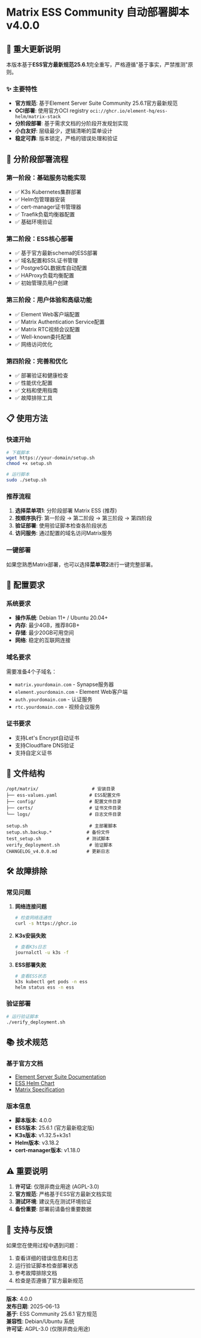 # Matrix ESS Community 自动部署脚本 v4.0.0

## 🎯 重大更新说明

本版本基于**ESS官方最新规范25.6.1**完全重写，严格遵循"基于事实，严禁推测"原则。

### ✨ 主要特性

- **官方规范**: 基于Element Server Suite Community 25.6.1官方最新规范
- **OCI部署**: 使用官方OCI registry `oci://ghcr.io/element-hq/ess-helm/matrix-stack`
- **分阶段部署**: 基于需求文档的分阶段开发规划实现
- **小白友好**: 层级最少，逻辑清晰的菜单设计
- **稳定可靠**: 版本锁定，严格的错误处理和验证

## 🚀 分阶段部署流程

### 第一阶段：基础服务功能实现
- ✅ K3s Kubernetes集群部署
- ✅ Helm包管理器安装
- ✅ cert-manager证书管理器
- ✅ Traefik负载均衡器配置
- ✅ 基础环境验证

### 第二阶段：ESS核心部署
- ✅ 基于官方最新schema的ESS部署
- ✅ 域名配置和SSL证书管理
- ✅ PostgreSQL数据库自动配置
- ✅ HAProxy负载均衡配置
- ✅ 初始管理员用户创建

### 第三阶段：用户体验和高级功能
- ✅ Element Web客户端配置
- ✅ Matrix Authentication Service配置
- ✅ Matrix RTC视频会议配置
- ✅ Well-known委托配置
- ✅ 网络访问优化

### 第四阶段：完善和优化
- ✅ 部署验证和健康检查
- ✅ 性能优化配置
- ✅ 文档和使用指南
- ✅ 故障排除工具

## 📋 使用方法

### 快速开始
```bash
# 下载脚本
wget https://your-domain/setup.sh
chmod +x setup.sh

# 运行脚本
sudo ./setup.sh
```

### 推荐流程
1. **选择菜单项1**: 分阶段部署 Matrix ESS (推荐)
2. **按顺序执行**: 第一阶段 → 第二阶段 → 第三阶段 → 第四阶段
3. **验证部署**: 使用验证脚本检查各阶段状态
4. **访问服务**: 通过配置的域名访问Matrix服务

### 一键部署
如果您熟悉Matrix部署，也可以选择**菜单项2**进行一键完整部署。

## 🔧 配置要求

### 系统要求
- **操作系统**: Debian 11+ / Ubuntu 20.04+
- **内存**: 最少4GB，推荐8GB+
- **存储**: 最少20GB可用空间
- **网络**: 稳定的互联网连接

### 域名要求
需要准备4个子域名：
- `matrix.yourdomain.com` - Synapse服务器
- `element.yourdomain.com` - Element Web客户端
- `auth.yourdomain.com` - 认证服务
- `rtc.yourdomain.com` - 视频会议服务

### 证书要求
- 支持Let's Encrypt自动证书
- 支持Cloudflare DNS验证
- 支持自定义证书

## 📁 文件结构

```
/opt/matrix/                    # 安装目录
├── ess-values.yaml            # ESS配置文件
├── config/                    # 配置文件目录
├── certs/                     # 证书文件目录
└── logs/                      # 日志文件目录

setup.sh                       # 主部署脚本
setup.sh.backup.*             # 备份文件
test_setup.sh                 # 测试脚本
verify_deployment.sh           # 验证脚本
CHANGELOG_v4.0.0.md           # 更新日志
```

## 🛠️ 故障排除

### 常见问题

1. **网络连接问题**
   ```bash
   # 检查网络连通性
   curl -s https://ghcr.io
   ```

2. **K3s安装失败**
   ```bash
   # 查看K3s日志
   journalctl -u k3s -f
   ```

3. **ESS部署失败**
   ```bash
   # 查看ESS状态
   k3s kubectl get pods -n ess
   helm status ess -n ess
   ```

### 验证部署
```bash
# 运行验证脚本
./verify_deployment.sh
```

## 📚 技术规范

### 基于官方文档
- [Element Server Suite Documentation](https://element-hq.github.io/ess-helm/)
- [ESS Helm Chart](https://github.com/element-hq/ess-helm)
- [Matrix Specification](https://spec.matrix.org/)

### 版本信息
- **脚本版本**: 4.0.0
- **ESS版本**: 25.6.1 (官方最新稳定版)
- **K3s版本**: v1.32.5+k3s1
- **Helm版本**: v3.18.2
- **cert-manager版本**: v1.18.0

## ⚠️ 重要说明

1. **许可证**: 仅限非商业用途 (AGPL-3.0)
2. **官方规范**: 严格基于ESS官方最新文档实现
3. **测试环境**: 建议先在测试环境验证
4. **备份重要**: 部署前请备份重要数据

## 🤝 支持与反馈

如果您在使用过程中遇到问题：

1. 查看详细的错误信息和日志
2. 运行验证脚本检查部署状态
3. 参考故障排除文档
4. 检查是否遵循了官方最新规范

---

**版本**: 4.0.0  
**发布日期**: 2025-06-13  
**基于**: ESS Community 25.6.1 官方规范  
**兼容性**: Debian/Ubuntu 系统  
**许可证**: AGPL-3.0 (仅限非商业用途)
